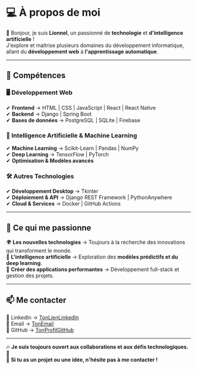 # 💻 À propos de moi  

👋 Bonjour, je suis **Lionnel**, un passionné de **technologie** et **d'intelligence artificielle** !  
J'explore et maîtrise plusieurs domaines du développement informatique, allant du **développement web** à **l'apprentissage automatique**.  

---

## 🚀 Compétences  

### 🖥️ **Développement Web**  
✔ **Frontend** → HTML | CSS | JavaScript | React | React Native  
✔ **Backend** → Django | Spring Boot  
✔ **Bases de données** → PostgreSQL | SQLite | Firebase  

### 🔬 **Intelligence Artificielle & Machine Learning**  
✔ **Machine Learning** → Scikit-Learn | Pandas | NumPy  
✔ **Deep Learning** → TensorFlow | PyTorch  
✔ **Optimisation & Modèles avancés**  

### 🛠️ **Autres Technologies**  
✔ **Développement Desktop** → Tkinter  
✔ **Déploiement & API** → Django REST Framework | PythonAnywhere  
✔ **Cloud & Services** → Docker | GitHub Actions  

---

## 🎯 **Ce qui me passionne**  
🌍 **Les nouvelles technologies** → Toujours à la recherche des innovations qui transforment le monde.  
🧠 **L'intelligence artificielle** → Exploration des **modèles prédictifs et du deep learning**.  
🚀 **Créer des applications performantes** → Développement full-stack et gestion des projets.  

---

## 📫 **Me contacter**  
💼 LinkedIn → [TonLienLinkedIn](https://linkedin.com/in/tonprofil)  
📧 Email → [TonEmail](mailto:tonemail@gmail.com)  
📌 GitHub → [TonProfilGitHub](https://github.com/tonprofil)  

---

🔥 **Je suis toujours ouvert aux collaborations et aux défis technologiques.** 🚀  
🎯 **Si tu as un projet ou une idée, n'hésite pas à me contacter !**  

